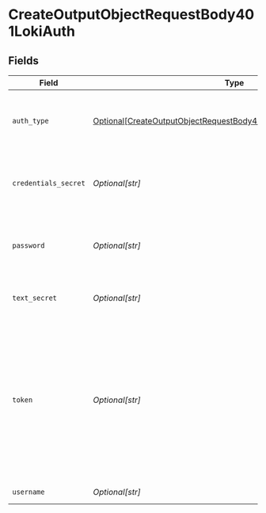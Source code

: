 # CreateOutputObjectRequestBody401LokiAuth


## Fields

| Field                                                                                                                                                                                                     | Type                                                                                                                                                                                                      | Required                                                                                                                                                                                                  | Description                                                                                                                                                                                               |
| --------------------------------------------------------------------------------------------------------------------------------------------------------------------------------------------------------- | --------------------------------------------------------------------------------------------------------------------------------------------------------------------------------------------------------- | --------------------------------------------------------------------------------------------------------------------------------------------------------------------------------------------------------- | --------------------------------------------------------------------------------------------------------------------------------------------------------------------------------------------------------- |
| `auth_type`                                                                                                                                                                                               | [Optional[CreateOutputObjectRequestBody401LokiAuthAuthenticationType]](../../models/operations/createoutputobjectrequestbody401lokiauthauthenticationtype.md)                                             | :heavy_minus_sign:                                                                                                                                                                                        | The authentication method to use for the HTTP requests                                                                                                                                                    |
| `credentials_secret`                                                                                                                                                                                      | *Optional[str]*                                                                                                                                                                                           | :heavy_minus_sign:                                                                                                                                                                                        | Select (or create) a secret that references your credentials                                                                                                                                              |
| `password`                                                                                                                                                                                                | *Optional[str]*                                                                                                                                                                                           | :heavy_minus_sign:                                                                                                                                                                                        | Password (a.k.a API key in Grafana Cloud domain) for authentication                                                                                                                                       |
| `text_secret`                                                                                                                                                                                             | *Optional[str]*                                                                                                                                                                                           | :heavy_minus_sign:                                                                                                                                                                                        | Select (or create) a stored text secret                                                                                                                                                                   |
| `token`                                                                                                                                                                                                   | *Optional[str]*                                                                                                                                                                                           | :heavy_minus_sign:                                                                                                                                                                                        | Bearer token to include in the authorization header. In Grafana Cloud, this is generally built by concatenating the username and the API key, separated by a colon. E.g.: <your-username>:<your-api-key>. |
| `username`                                                                                                                                                                                                | *Optional[str]*                                                                                                                                                                                           | :heavy_minus_sign:                                                                                                                                                                                        | Username for authentication                                                                                                                                                                               |